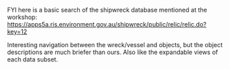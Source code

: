 FYI here is a basic search of the shipwreck database mentioned at the workshop: https://apps5a.ris.environment.gov.au/shipwreck/public/relic/relic.do?key=12


Interesting navigation between the wreck/vessel and objects, but the object descriptions are much briefer than ours. Also like the expandable views of each data subset.